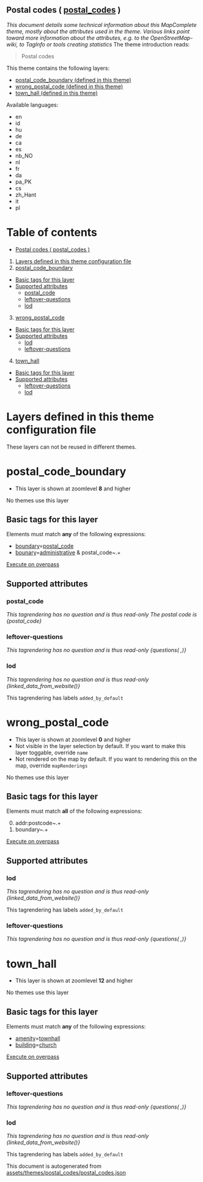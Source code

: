 [//]: # (WARNING: this file is automatically generated. Please find the sources at the bottom and edit those sources)

## Postal codes ( [postal_codes](https://mapcomplete.org/postal_codes) )
_This document details some technical information about this MapComplete theme, mostly about the attributes used in the theme. Various links point toward more information about the attributes, e.g. to the OpenStreetMap-wiki, to TagInfo or tools creating statistics_
The theme introduction reads:

> Postal codes

This theme contains the following layers:


 - [postal_code_boundary (defined in this theme)](#postal_code_boundary)
 - [wrong_postal_code (defined in this theme)](#wrong_postal_code)
 - [town_hall (defined in this theme)](#town_hall)


Available languages:


 - en
 - id
 - hu
 - de
 - ca
 - es
 - nb_NO
 - nl
 - fr
 - da
 - pa_PK
 - cs
 - zh_Hant
 - it
 - pl


# Table of contents

  - [Postal codes ( postal_codes )](#postal-codes-(-postal_codes-))
1. [Layers defined in this theme configuration file](#layers-defined-in-this-theme-configuration-file)
2. [postal_code_boundary](#postal_code_boundary)
  - [Basic tags for this layer](#basic-tags-for-this-layer)
  - [Supported attributes](#supported-attributes)
    + [postal_code](#postal_code)
    + [leftover-questions](#leftover-questions)
    + [lod](#lod)
3. [wrong_postal_code](#wrong_postal_code)
  - [Basic tags for this layer](#basic-tags-for-this-layer)
  - [Supported attributes](#supported-attributes)
    + [lod](#lod)
    + [leftover-questions](#leftover-questions)
4. [town_hall](#town_hall)
  - [Basic tags for this layer](#basic-tags-for-this-layer)
  - [Supported attributes](#supported-attributes)
    + [leftover-questions](#leftover-questions)
    + [lod](#lod)

# Layers defined in this theme configuration file
These layers can not be reused in different themes.
# postal_code_boundary











 - This layer is shown at zoomlevel **8** and higher



No themes use this layer

## Basic tags for this layer

Elements must match **any** of the following expressions:

 - <a href='https://wiki.openstreetmap.org/wiki/Key:boundary' target='_blank'>boundary</a>=<a href='https://wiki.openstreetmap.org/wiki/Tag:boundary%3Dpostal_code' target='_blank'>postal_code</a>
 - <a href='https://wiki.openstreetmap.org/wiki/Key:bounary' target='_blank'>bounary</a>=<a href='https://wiki.openstreetmap.org/wiki/Tag:bounary%3Dadministrative' target='_blank'>administrative</a> & postal_code~.+

[Execute on overpass](http://overpass-turbo.eu/?Q=%5Bout%3Ajson%5D%5Btimeout%3A90%5D%3B%28%20%20%20%20nwr%5B%22boundary%22%3D%22postal_code%22%5D%28%7B%7Bbbox%7D%7D%29%3B%0A%20%20%20%20nwr%5B%22bounary%22%3D%22administrative%22%5D%5B%22postal_code%22%5D%28%7B%7Bbbox%7D%7D%29%3B%0A%29%3Bout%20body%3B%3E%3Bout%20skel%20qt%3B)

## Supported attributes



### postal_code

_This tagrendering has no question and is thus read-only_
*The postal code is {postal_code}*




### leftover-questions

_This tagrendering has no question and is thus read-only_
*{questions( ,)}*




### lod

_This tagrendering has no question and is thus read-only_
*{linked_data_from_website()}*


This tagrendering has labels 
`added_by_default`
# wrong_postal_code











 - This layer is shown at zoomlevel **0** and higher
 - Not visible in the layer selection by default. If you want to make this layer toggable, override `name`
 - Not rendered on the map by default. If you want to rendering this on the map, override `mapRenderings`



No themes use this layer

## Basic tags for this layer

Elements must match **all** of the following expressions:

0. addr:postcode~.+
1. boundary~.+

[Execute on overpass](http://overpass-turbo.eu/?Q=%5Bout%3Ajson%5D%5Btimeout%3A90%5D%3B%28%20%20%20%20nwr%5B%22addr%3Apostcode%22%5D%5B%22boundary%22%5D%28%7B%7Bbbox%7D%7D%29%3B%0A%29%3Bout%20body%3B%3E%3Bout%20skel%20qt%3B)

## Supported attributes



### lod

_This tagrendering has no question and is thus read-only_
*{linked_data_from_website()}*


This tagrendering has labels 
`added_by_default`

### leftover-questions

_This tagrendering has no question and is thus read-only_
*{questions( ,)}*



# town_hall











 - This layer is shown at zoomlevel **12** and higher



No themes use this layer

## Basic tags for this layer

Elements must match **any** of the following expressions:

 - <a href='https://wiki.openstreetmap.org/wiki/Key:amenity' target='_blank'>amenity</a>=<a href='https://wiki.openstreetmap.org/wiki/Tag:amenity%3Dtownhall' target='_blank'>townhall</a>
 - <a href='https://wiki.openstreetmap.org/wiki/Key:building' target='_blank'>building</a>=<a href='https://wiki.openstreetmap.org/wiki/Tag:building%3Dchurch' target='_blank'>church</a>

[Execute on overpass](http://overpass-turbo.eu/?Q=%5Bout%3Ajson%5D%5Btimeout%3A90%5D%3B%28%20%20%20%20nwr%5B%22amenity%22%3D%22townhall%22%5D%28%7B%7Bbbox%7D%7D%29%3B%0A%20%20%20%20nwr%5B%22building%22%3D%22church%22%5D%28%7B%7Bbbox%7D%7D%29%3B%0A%29%3Bout%20body%3B%3E%3Bout%20skel%20qt%3B)

## Supported attributes



### leftover-questions

_This tagrendering has no question and is thus read-only_
*{questions( ,)}*




### lod

_This tagrendering has no question and is thus read-only_
*{linked_data_from_website()}*


This tagrendering has labels 
`added_by_default`


This document is autogenerated from [assets/themes/postal_codes/postal_codes.json](https://github.com/pietervdvn/MapComplete/blob/develop/assets/themes/postal_codes/postal_codes.json)
